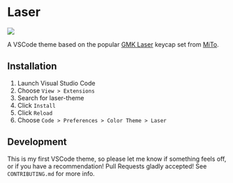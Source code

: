 # Laser

![](https://imgur.com/a/JLylZlP)

A VSCode theme based on the popular [GMK Laser](https://mitormk.com/s00n/) keycap set from [MiTo](https://mitormk.com/).

## Installation

1. Launch Visual Studio Code
1. Choose `View > Extensions`
1. Search for laser-theme
1. Click `Install`
1. Click `Reload`
1. Choose `Code > Preferences > Color Theme > Laser`

## Development

This is my first VSCode theme, so please let me know if something feels off, or if you have a recommendation! Pull Requests gladly accepted! See `CONTRIBUTING.md` for more info.